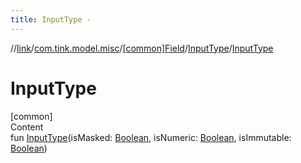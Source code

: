 ```yaml
---
title: InputType -
---
```

//[link](../../../index.md)/[com.tink.model.misc](../../index.md)/[[common]Field](../index.md)/[InputType](index.md)/[InputType](-input-type.md)



# InputType  
[common]  
Content  
fun [InputType](-input-type.md)(isMasked: [Boolean](https://kotlinlang.org/api/latest/jvm/stdlib/kotlin/-boolean/index.html), isNumeric: [Boolean](https://kotlinlang.org/api/latest/jvm/stdlib/kotlin/-boolean/index.html), isImmutable: [Boolean](https://kotlinlang.org/api/latest/jvm/stdlib/kotlin/-boolean/index.html))  



